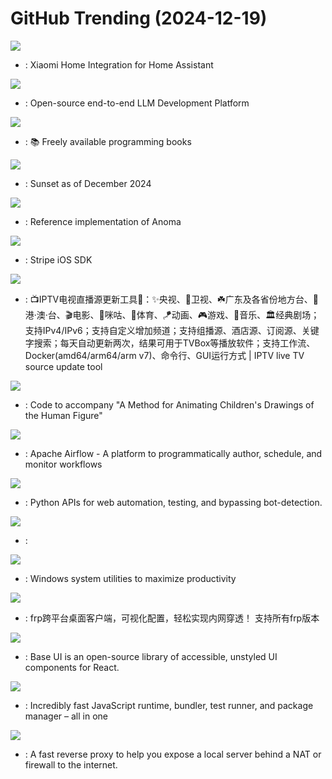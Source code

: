 # GitHub Trending (2024-12-19)

![](https://img.shields.io/badge/Python-New%203-green?style=flat-square&logo=appveyor)
- [](https://github.comundefined): Xiaomi Home Integration for Home Assistant

![](https://img.shields.io/badge/Python-New%2091-green?style=flat-square&logo=appveyor)
- [](https://github.comundefined): Open-source end-to-end LLM Development Platform

![](https://img.shields.io/badge/HTML-New%20255-green?style=flat-square&logo=appveyor)
- [](https://github.comundefined): 📚 Freely available programming books

![](https://img.shields.io/badge/TypeScript-New%20224-green?style=flat-square&logo=appveyor)
- [](https://github.comundefined): Sunset as of December 2024

![](https://img.shields.io/badge/Elixir-New%204-green?style=flat-square&logo=appveyor)
- [](https://github.comundefined): Reference implementation of Anoma

![](https://img.shields.io/badge/Swift-New%2049-green?style=flat-square&logo=appveyor)
- [](https://github.comundefined): Stripe iOS SDK

![](https://img.shields.io/badge/Python-New%2091-green?style=flat-square&logo=appveyor)
- [](https://github.comundefined): 📺IPTV电视直播源更新工具🚀：✨央视、📡卫视、☘️广东及各省份地方台、🌊港·澳·台、🎬电影、🎥咪咕、🏀体育、🪁动画、🎮游戏、🎵音乐、🏛经典剧场；支持IPv4/IPv6；支持自定义增加频道；支持组播源、酒店源、订阅源、关键字搜索；每天自动更新两次，结果可用于TVBox等播放软件；支持工作流、Docker(amd64/arm64/arm v7)、命令行、GUI运行方式 | IPTV live TV source update tool

![](https://img.shields.io/badge/Python-New%20398-green?style=flat-square&logo=appveyor)
- [](https://github.comundefined): Code to accompany "A Method for Animating Children's Drawings of the Human Figure"

![](https://img.shields.io/badge/Python-New%2025-green?style=flat-square&logo=appveyor)
- [](https://github.comundefined): Apache Airflow - A platform to programmatically author, schedule, and monitor workflows

![](https://img.shields.io/badge/Python-New%20624-green?style=flat-square&logo=appveyor)
- [](https://github.comundefined): Python APIs for web automation, testing, and bypassing bot-detection.

![](https://img.shields.io/badge/Python-New%20132-green?style=flat-square&logo=appveyor)
- [](https://github.comundefined): 

![](https://img.shields.io/badge/C%23-New%2092-green?style=flat-square&logo=appveyor)
- [](https://github.comundefined): Windows system utilities to maximize productivity

![](https://img.shields.io/badge/Vue-New%20310-green?style=flat-square&logo=appveyor)
- [](https://github.comundefined): frp跨平台桌面客户端，可视化配置，轻松实现内网穿透！ 支持所有frp版本

![](https://img.shields.io/badge/TypeScript-New%20313-green?style=flat-square&logo=appveyor)
- [](https://github.comundefined): Base UI is an open-source library of accessible, unstyled UI components for React.

![](https://img.shields.io/badge/Zig-New%2038-green?style=flat-square&logo=appveyor)
- [](https://github.comundefined): Incredibly fast JavaScript runtime, bundler, test runner, and package manager – all in one

![](https://img.shields.io/badge/Go-New%2096-green?style=flat-square&logo=appveyor)
- [](https://github.comundefined): A fast reverse proxy to help you expose a local server behind a NAT or firewall to the internet.

